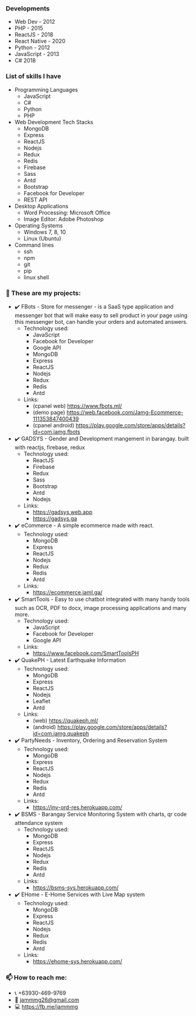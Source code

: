### Developments
  - Web Dev - 2012
  - PHP - 2015
  - ReactJS - 2018
  - React Native - 2020
  - Python - 2012
  - JavaScript - 2013
  - C# 2018

<!--### Hi there 👋
**jamg26/jamg26** is a ✨ _special_ ✨ repository because its `README.md` (this file) appears on your GitHub profile.

Here are some ideas to get you started:

- 🔭 I’m currently working on ...
- 🌱 I’m currently learning ...
- 👯 I’m looking to collaborate on ...
- 🤔 I’m looking for help with ...
- 💬 Ask me about ...
- 📫 How to reach me: ...
- 😄 Pronouns: ...
- ⚡ Fun fact: ...
-->

<!-- - 💬 I have 9 years of experience in web development. -->
### List of skills I have
  - Programming Languages
    - JavaScript
    - C#
    - Python
    - PHP
  - Web Development Tech Stacks
    - MongoDB
    - Express
    - ReactJS
    - Nodejs
    - Redux
    - Redis
    - Firebase
    - Sass
    - Antd
    - Bootstrap
    - Facebook for Developer
    - REST API
  - Desktop Applications
    - Word Processing: Microsoft Office
    - Image Editor: Adobe Photoshop
  - Operating Systems
    - Windows 7, 8, 10
    - Linux (Ubuntu)
  - Command lines
    - ssh
    - npm
    - git
    - pip
    - linux shell
    
### 🔭 These are my projects:
  - :heavy_check_mark: FBots - Store for messenger - is a SaaS type application and messenger bot that will make easy to sell product in your page using this messenger bot, can handle your orders and automated answers. 
    - Technology used:
      - JavaScript
      - Facebook for Developer
      - Google API
      - MongoDB
      - Express
      - ReactJS
      - Nodejs
      - Redux
      - Redis
      - Antd
    - Links:
      - (cpanel web) https://www.fbots.ml/
      - (demo page) https://web.facebook.com/Jamg-Ecommerce-111353847400439
      - (cpanel android) https://play.google.com/store/apps/details?id=com.jamg.fbots
  - :heavy_check_mark: GADSYS - Gender and Development mangement in barangay. built with reactjs, firebase, redux
    - Technology used:
      - ReactJS
      - Firebase
      - Redux
      - Sass
      - Bootstrap
      - Antd
      - Nodejs
    - Links:
      - https://gadsys.web.app
      - https://gadsys.ga
  - :heavy_check_mark: eCommerce - A simple ecommerce made with react. 
    - Technology used:
      - MongoDB
      - Express
      - ReactJS
      - Nodejs
      - Redux
      - Redis
      - Antd
    - Links:
      - https://ecommerce.jaml.ga/
  - :heavy_check_mark: SmartTools - Easy to use chatbot integrated with many handy tools such as OCR, PDF to docx, image processing applications and many more. 
    - Technology used:
      - JavaScript
      - Facebook for Developer
      - Google API
    - Links:
      - https://www.facebook.com/SmartToolsPH
  - :heavy_check_mark: QuakePH - Latest Earthquake Information
    - Technology used:
      - MongoDB
      - Express
      - ReactJS
      - Nodejs
      - Leaflet
      - Antd
    - Links:
      - (web) https://quakeph.ml/
      - (android) https://play.google.com/store/apps/details?id=com.jamg.quakeph
  - :heavy_check_mark: PartyNeeds - Inventory, Ordering and Reservation System 
    - Technology used:
      - MongoDB
      - Express
      - ReactJS
      - Nodejs
      - Redux
      - Redis
      - Antd
    - Links:
      - https://inv-ord-res.herokuapp.com/
  - :heavy_check_mark: BSMS - Barangay Service Monitoring System with charts, qr code attendance system
    - Technology used:
      - MongoDB
      - Express
      - ReactJS
      - Nodejs
      - Redux
      - Redis
      - Antd
    - Links:
      - https://bsms-sys.herokuapp.com/
  - :heavy_check_mark: EHome - E-Home Services with Live Map system 
    - Technology used:
      - MongoDB
      - Express
      - ReactJS
      - Nodejs
      - Redux
      - Redis
      - Antd
    - Links:
      - https://ehome-sys.herokuapp.com/

      
      
### 📫 How to reach me: 
  - :telephone_receiver: +63930-469-9769
  - :email: jammmg26@gmail.com
  - :computer: https://fb.me/jammmg

